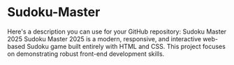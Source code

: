 # Sudoku-Master
Here's a description you can use for your GitHub repository:  Sudoku Master 2025 Sudoku Master 2025 is a modern, responsive, and interactive web-based Sudoku game built entirely with HTML and CSS. This project focuses on demonstrating robust front-end development skills.
